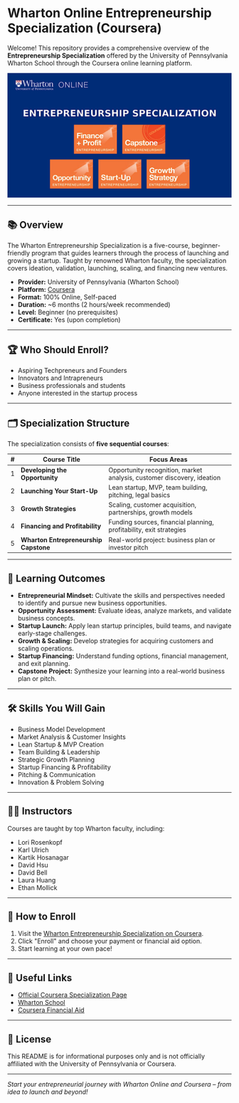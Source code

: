 # Wharton Online Entrepreneurship Specialization (Coursera)

Welcome! This repository provides a comprehensive overview of the **Entrepreneurship Specialization** offered by the University of Pennsylvania Wharton School through the Coursera online learning platform.

![pl](assets/ES_BG_5.png)

---

## 📚 Overview

The Wharton Entrepreneurship Specialization is a five-course, beginner-friendly program that guides learners through the process of launching and growing a startup. Taught by renowned Wharton faculty, the specialization covers ideation, validation, launching, scaling, and financing new ventures.

- **Provider:** University of Pennsylvania (Wharton School)
- **Platform:** [Coursera](https://www.coursera.org/specializations/wharton-entrepreneurship)
- **Format:** 100% Online, Self-paced
- **Duration:** ~6 months (2 hours/week recommended)
- **Level:** Beginner (no prerequisites)
- **Certificate:** Yes (upon completion)

---

## 🏆 Who Should Enroll?

- Aspiring Techpreneurs and Founders
- Innovators and Intrapreneurs
- Business professionals and students
- Anyone interested in the startup process

---

## 🗂️ Specialization Structure

The specialization consists of **five sequential courses**:

| # | Course Title                                      | Focus Areas |
|---|---------------------------------------------------|-------------|
| 1 | **Developing the Opportunity**                    | Opportunity recognition, market analysis, customer discovery, ideation |
| 2 | **Launching Your Start-Up**                       | Lean startup, MVP, team building, pitching, legal basics |
| 3 | **Growth Strategies**                             | Scaling, customer acquisition, partnerships, growth models |
| 4 | **Financing and Profitability**                   | Funding sources, financial planning, profitability, exit strategies |
| 5 | **Wharton Entrepreneurship Capstone**             | Real-world project: business plan or investor pitch |

---

## 🎯 Learning Outcomes

- **Entrepreneurial Mindset:** Cultivate the skills and perspectives needed to identify and pursue new business opportunities.
- **Opportunity Assessment:** Evaluate ideas, analyze markets, and validate business concepts.
- **Startup Launch:** Apply lean startup principles, build teams, and navigate early-stage challenges.
- **Growth & Scaling:** Develop strategies for acquiring customers and scaling operations.
- **Startup Financing:** Understand funding options, financial management, and exit planning.
- **Capstone Project:** Synthesize your learning into a real-world business plan or pitch.

---

## 🛠️ Skills You Will Gain

- Business Model Development
- Market Analysis & Customer Insights
- Lean Startup & MVP Creation
- Team Building & Leadership
- Strategic Growth Planning
- Startup Financing & Profitability
- Pitching & Communication
- Innovation & Problem Solving

---

## 👨‍🏫 Instructors

Courses are taught by top Wharton faculty, including:

- Lori Rosenkopf
- Karl Ulrich
- Kartik Hosanagar
- David Hsu
- David Bell
- Laura Huang
- Ethan Mollick

---

## 🚀 How to Enroll

1. Visit the [Wharton Entrepreneurship Specialization on Coursera](https://www.coursera.org/specializations/wharton-entrepreneurship).
2. Click "Enroll" and choose your payment or financial aid option.
3. Start learning at your own pace!

---

## 🔗 Useful Links

- [Official Coursera Specialization Page](https://www.coursera.org/specializations/wharton-entrepreneurship)
- [Wharton School](https://online.wharton.upenn.edu/)
- [Coursera Financial Aid](https://www.coursera.support/s/article/209819033-Apply-for-Financial-Aid-or-a-Scholarship?language=en_US)

---

## 📜 License

This README is for informational purposes only and is not officially affiliated with the University of Pennsylvania or Coursera.

---

*Start your entrepreneurial journey with Wharton Online and Coursera – from idea to launch and beyond!*
